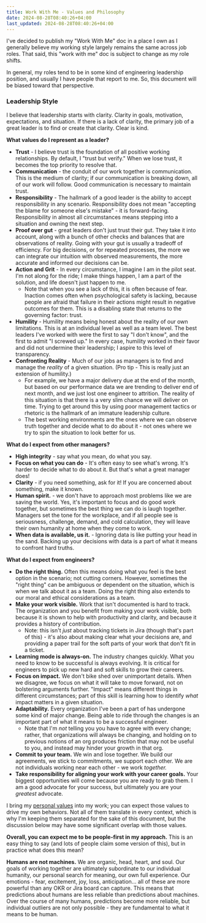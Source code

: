 ```yaml
---
title: Work With Me - Values and Philosophy
date: 2024-08-28T08:40:26+04:00
last_updated: 2024-08-28T08:40:26+04:00
---
```

I've decided to publish my "Work With Me" doc in a place I own as I generally believe my working style largely remains the same across job roles. That said, this "work with me" doc is subject to change as my role shifts.

In general, my roles tend to be in some kind of engineering leadership position, and usually I have people that report to me. So, this document will be biased toward that perspective.

### Leadership Style
I believe that leadership starts with clarity. Clarity in goals, motivation, expectations, and situation. If there is a lack of clarity, the primary job of a great leader is to find or create that clarity. Clear is kind.

**What values do I represent as a leader?**
- **Trust** - I believe trust is the foundation of all positive working relationships. By default, I "trust but verify." When we lose trust, it becomes the top priority to resolve that.
- **Communication** - the conduit of our work together is communication. This is the medium of clarity; if our communication is breaking down, all of our work will follow. Good communication is necessary to maintain trust.
- **Responsibility** - The hallmark of a good leader is the ability to accept responsibility in any scenario. Responsibility does not mean "accepting the blame for someone else's mistake" - it is forward-facing. Responsibility in almost all circumstances means stepping into a situation and owning the next step.
- **Proof over gut** - great leaders don't just trust their gut. They take it into account, along with a bunch of other checks and balances that are observations of reality. Going with your gut is usually a tradeoff of efficiency. For big decisions, or for repeated processes, the more we can integrate our intuition with observed measurements, the more accurate and informed our decisions can be.
- **Action and Grit** - In every circumstance, I imagine I am in the pilot seat. I'm not along for the ride; I make things happen, I am a part of the solution, and life doesn't just happen to me.
	- Note that when you see a lack of this, it is often because of fear. Inaction comes often when psychological safety is lacking, because people are afraid that failure in their actions might result in negative outcomes for them. This is a disabling state that returns to the governing factor: trust.
- **Humility** - Humility means being honest about the reality of our own limitations. This is at an individual level as well as a team level. The best leaders I've worked with were the first to say "I don't know", and the first to admit "I screwed up." In every case, humility worked in their favor and did not undermine their leadership; I aspire to this level of transparency.
- **Confronting Reality** - Much of our jobs as managers is to find and manage the *reality* of a given situation. (Pro tip - This is really just an extension of humility.)
	- For example, we have a major delivery due at the end of the month, but based on our performance data we are trending to deliver end of next month, and we just lost one engineer to attrition. The reality of this situation is that there is a very slim chance we will deliver on time. Trying to get around this by using poor management tactics or rhetoric is the hallmark of an immature leadership culture.
	- The best working environments are the ones where we can observe truth together and decide what to do about it - not ones where we try to spin the situation to look better for us.

**What do I expect from other managers?**
- **High integrity** - say what you mean, do what you say.
- **Focus on what you can do** - It's often easy to see what's wrong. It's harder to decide what to do about it. But that's what a great manager does!
- **Clarity** - if you need something, ask for it! If you are concerned about something, make it known.
- **Human spirit.** - we don't have to approach most problems like we are saving the world. Yes, it's important to focus and do good work together, but sometimes the best thing we can do is laugh together. Managers set the tone for the workplace, and if all people see is seriousness, challenge, demand, and cold calculation, they will leave their own humanity at home when they come to work.
- **When data is available, us it.** - Ignoring data is like putting your head in the sand. Backing up your decisions with data is a part of what it means to confront hard truths.

**What do I expect from engineers?**
- **Do the right thing.** Often this means doing what you feel is the best option in the scenario; not cutting corners. However, sometimes the "right thing" can be ambiguous or dependent on the situation, which is when we talk about it as a team. Doing the right thing also extends to our moral and ethical considerations as a team.
- **Make your work visible.** Work that isn't documented is hard to track. The organization and you benefit from making your work visible, both because it is shown to help with productivity and clarity, and because it provides a history of contribution.
	- Note: this isn't *just* about tracking tickets in Jira (though that's part of this) - it's also about making clear what your decisions are, and providing a paper trail for the soft parts of your work that don't fit in a ticket.
- **Learning mode is always-on.** The industry changes quickly. What you need to know to be successful is always evolving. It is critical for engineers to pick up new hard and soft skills to grow their careers.
- **Focus on impact.** We don't bike shed over unimportant details. When we disagree, we focus on what it will take to move forward, not on bolstering arguments further. "Impact" means different things in different circumstances; part of this skill is learning how to identify *what* impact matters in a given situation.
- **Adaptability.** Every organization I've been a part of has undergone some kind of major change. Being able to ride through the changes is an important part of what it means to be a successful engineer.
	- Note that I'm *not* telling you you have to agree with every change; rather, that organizations will always be changing, and holding on to previous notions of an org produces friction that may not be useful to you, and instead may hinder your growth in that org.
- **Commit to your team.** We win and lose together. We build our agreements, we stick to commitments, we support each other. We are not individuals working near each other - we work *together.*
- **Take responsibility for aligning your work with your career goals.** Your biggest opportunities will come because you are ready to grab them. I am a good advocate for your success, but ultimately you are your *greatest* advocate.

I bring my [personal values](https://jonathancutrell.com/values) into my work; you can expect those values to drive my own behaviors. Not all of them translate in every context, which is why I'm keeping them separated for the sake of this document, but the discussion below may have some significant overlap with those values.

**Overall, you can expect me to be people-first in my approach.** This is an easy thing to say (and lots of people claim some version of this), but in practice what does this mean?

**Humans are not machines.** We are organic, head, heart, and soul. Our goals of working together are ultimately subordinate to our individual humanity, our personal search for meaning, our own full experience. Our emotions - fear, excitement, joy, loss, anticipation... all of these are more powerful than any OKR or Jira board can capture. This means that predictions about humans are less reliable than predictions about machines. Over the course of many humans, predictions become more reliable, but individual outliers are not only possible - they are fundamental to what it means to be human.
